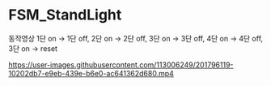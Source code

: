 # FSM_StandLight

동작영상
1단 on -> 1단 off, 2단 on -> 2단 off, 3단 on -> 3단 off, 4단 on -> 4단 off, 3단 on -> reset 


https://user-images.githubusercontent.com/113006249/201796119-10202db7-e9eb-439e-b6e0-ac641362d680.mp4

